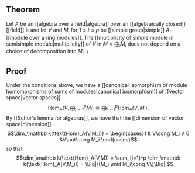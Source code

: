 ## Theorem 
Let $A$ be an [[algebra over a field|algebra]] over an [[algebraically closed]] [[field]] $\mathbb k$ and let $V$ and $M_i$ for $1\leq i\leq p$ be [[simple group|simple]] $A$-[[module over a ring|modules]]. The [[multiplicity of simple module in semisimple module|multiplicity]] of $V$ in $M = \bigoplus_i M_i$  does not depend on a choice of decomposition into $M_i$. \

## Proof

Under the conditions above, we have a [[canonical isomorphism of module homomorphisms of sums of modules|canonical isomorphism]] of [[vector space|vector spaces]] $$\text{Hom}_A\left(V, \bigoplus_{i=1}^pM_i\right) \cong \bigoplus_{i=1}^p \text{Hom}_A(V,M_i).$$ By [[Schur's lemma for algebras]], we have that the [[dimension of vector space|dimension]] $$\dim_\mathbb k(\text{Hom}_A(V,M_i)) = \begin{cases}1 & V\cong M_i \\ 0 &V\not\cong M_i \end{cases}$$ so that $$\dim_\mathbb k(\text{Hom}_A(V,M)) = \sum_{i=1}^p \dim_\mathbb k(\text{Hom}_A(V,M_i)) = \Big|\{M_i \mid M_i\cong V\}\Big|.$$